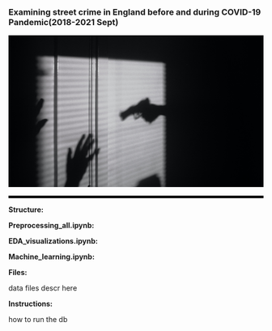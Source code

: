 <p align="center">
 <h3>Examining street crime in England before and during COVID-19 Pandemic(2018-2021 Sept)</h2>
</p>
<p align="center">
  <img src="visualizations/crime.jpg" width="700" height="300" title="England Street Crime Analysis">
</p>
<hr style="border:2px solid black"> </hr>

**Structure:** <br>

**Preprocessing_all.ipynb:** <br>


**EDA_visualizations.ipynb:** <br>


**Machine_learning.ipynb:** <br>


**Files:** <br>

data files descr here

**Instructions:** <br>

how to run the db 
